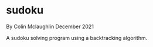 # sudoku
By Colin Mclaughlin
December 2021

A sudoku solving program using a backtracking algorithm.
